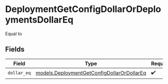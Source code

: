# DeploymentGetConfigDollarOrDeploymentsDollarEq

Equal to


## Fields

| Field                                                                                          | Type                                                                                           | Required                                                                                       | Description                                                                                    |
| ---------------------------------------------------------------------------------------------- | ---------------------------------------------------------------------------------------------- | ---------------------------------------------------------------------------------------------- | ---------------------------------------------------------------------------------------------- |
| `dollar_eq`                                                                                    | [models.DeploymentGetConfigDollarOrDollarEq](../models/deploymentgetconfigdollarordollareq.md) | :heavy_check_mark:                                                                             | N/A                                                                                            |